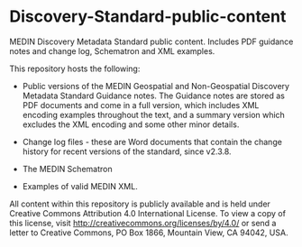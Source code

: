 # Discovery-Standard-public-content
MEDIN Discovery Metadata Standard public content. Includes PDF guidance notes and change log, Schematron and XML examples.

This repository hosts the following:

* Public versions of the MEDIN Geospatial and Non-Geospatial Discovery Metadata Standard Guidance notes. The Guidance notes are stored as PDF documents and come in a full version, which includes XML encoding examples throughout the text, and a summary version which excludes the XML encoding and some other minor details. 

* Change log files - these are Word documents that contain the change history for recent versions of the standard, since v2.3.8. 

* The MEDIN Schematron 

* Examples of valid MEDIN XML. 

All content within this repository is publicly available and is held under Creative Commons Attribution 4.0 International License. To view a copy of this license, visit http://creativecommons.org/licenses/by/4.0/ or send a letter to Creative Commons, PO Box 1866, Mountain View, CA 94042, USA.
